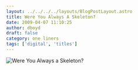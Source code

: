 ```yaml
---
layout: ../../../../layouts/BlogPostLayout.astro
title: Were You Always A Skeleton?
date: 2009-04-07 11:10:25
author: dboyd
draft: false
category: one liners
tags: ['digital', 'titles']
---
```

<img
    src="https://img.selfiespirits.com/images/2009/04/skeletonMan.jpg"
    alt="Were You Always a Skeleton?"
/>

